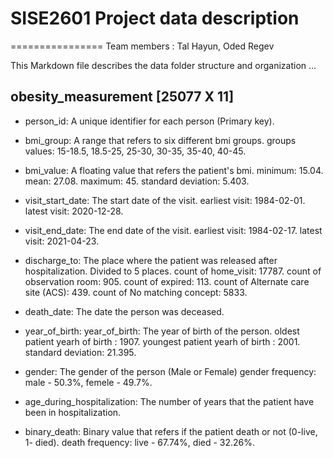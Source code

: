 # SISE2601 Project data description
================
Team members : Tal Hayun, Oded Regev

This Markdown file describes the data folder structure and organization ...

## obesity_measurement [25077 X 11]

- person_id: A unique identifier for each person (Primary key).

- bmi_group: A range that refers to six different bmi groups. groups values: 15-18.5, 18.5-25, 25-30, 30-35, 35-40, 40-45.

- bmi_value: A floating value that refers the patient's bmi.
  minimum: 15.04.
  mean: 27.08.
  maximum: 45.
  standard deviation: 5.403.

- visit_start_date: The start date of the visit.
  earliest visit: 1984-02-01.
  latest visit: 2020-12-28.
  
- visit_end_date: The end date of the visit. 
  earliest visit: 1984-02-17.
  latest visit: 2021-04-23.
  
- discharge_to: The place where the patient was released after hospitalization. Divided to 5 places.
  count of home_visit: 17787.
  count of observation room: 905.
  count of expired: 113.
  count of Alternate care site (ACS): 439.
  count of No matching concept: 5833.

- death_date: The date the person was deceased.

- year_of_birth: year_of_birth: The year of birth of the person.
  oldest patient yearh of birth : 1907.
  youngest patient yearh of birth : 2001.
  standard deviation: 21.395.

- gender: The gender of the person (Male or Female)
  gender frequency: male - 50.3%, femele - 49.7%.

- age_during_hospitalization: The number of years that the patient have been in hospitalization.

- binary_death: Binary value that refers if the patient death or not (0-live, 1- died).
  death frequency: live - 67.74%, died - 32.26%.
  
